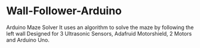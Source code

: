 # Wall-Follower-Arduino
Arduino Maze Solver
It uses an algorithm to solve the maze by following the left wall
Designed for 3 Ultrasonic Sensors, Adafruid Motorshield, 2 Motors and Arduino Uno.

